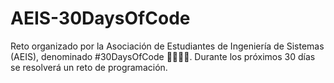 # AEIS-30DaysOfCode
Reto organizado por la Asociación de Estudiantes de Ingeniería de Sistemas (AEIS), denominado #30DaysOfCode 🧑‍💻👩‍💻. Durante los próximos 30 días se resolverá un reto de programación.

